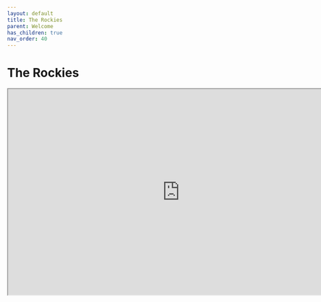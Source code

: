 ```yaml
---
layout: default
title: The Rockies
parent: Welcome
has_children: true
nav_order: 40
---
```

# The Rockies

<iframe src="https://www.google.com/maps/d/embed?mid=1D9-06qefcXIlFNXfUKw63UPX6rkMYnE&ehbc=2E312F" width="800em" height="480em"></iframe>
